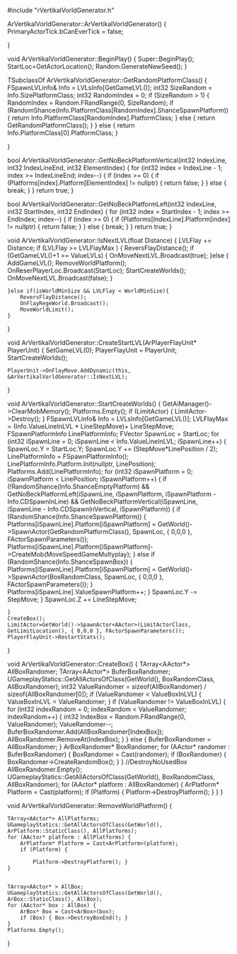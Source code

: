  #include "rVertikalVorldGenerator.h"


ArVertikalVorldGenerator::ArVertikalVorldGenerator()
{
	PrimaryActorTick.bCanEverTick = false;

}

void ArVertikalVorldGenerator::BeginPlay()
{
	Super::BeginPlay();
	StartLoc=GetActorLocation();
	Random.GenerateNewSeed();
}

 

TSubclassOf<ArPlatform> ArVertikalVorldGenerator::GetRandomPlatformClass() {
	FSpawnLVLinfo&  Info = LVLsInfo[GetGameLVL()];
	int32 SizeRandom = Info.SizePlatformClass;
	int32 RandomIndex = 0;
	if (SizeRandom > 1) {
		RandomIndex = Random.FRandRange(0, SizeRandom);
		if (RandomShance(Info.PlatformClass[RandomIndex].ShanceSpawnPlatform)) {
			return Info.PlatformClass[RandomIndex].PlatformClass;
		}
		else {
			return  GetRandomPlatformClass();
		}
	}
	else {
		return Info.PlatformClass[0].PlatformClass;
	}


}

bool ArVertikalVorldGenerator::GetNoBeckPlatformVertical(int32 IndexLine, int32 IndexLineEnd, int32 ElementIndex) {
	for (int32 index = IndexLine - 1; index >= IndexLineEnd; index--) {
		if (index >= 0) {
			if (Platforms[index].Platform[ElementIndex] != nullptr) {
				return false;
			}
		}
		else { break; }
	}
	return true;
}

bool ArVertikalVorldGenerator::GetNoBeckPlatformLeft(int32 IndexLine, int32 StartIndex, int32 EndIndex) {
	for (int32 index = StartIndex - 1; index >= EndIndex; index--) {
		if (index >= 0) {
			if (Platforms[IndexLine].Platform[index] != nullptr) {
				return false;
			}
		}
		else { break; }
	}
	return true;
}

void ArVertikalVorldGenerator::IsNextLVL(float Distance) {
	LVLFlay += Distance;
	if (LVLFlay >= LVLFlayMax ) {
		ReversFlayDistance();
		if (GetGameLVL()+1 >= ValueLVLs) {
			OnMoveNextLVL.Broadcast(true);
		}else  {
			AddGameLVL();
			RemoveWorldPlatform();
			OnReserPlayerLoc.Broadcast(StartLoc);
			StartCreateWorlds();
			OnMoveNextLVL.Broadcast(false);
		}
		
	}else if(isWorldMinSize && LVLFlay < WorldMinSize){
		ReversFlayDistance();
		OnFlayRegeWorld.Broadcast();
		MoveWorldLimit();
	}
}
 
void ArVertikalVorldGenerator::CreateStartLVL(ArPlayerFlayUnit* PlayerUnit) {
	SetGameLVL(0);
	PlayerFlayUnit = PlayerUnit;
	StartCreateWorlds();
	
	PlayerUnit->OnFlayMove.AddDynamic(this, &ArVertikalVorldGenerator::IsNextLVL);
}

void ArVertikalVorldGenerator::StartCreateWorlds() {
	GetAiManager()->ClearMobMemory();
	Platforms.Empty();
	if (LimitActor) {
		LimitActor->Destroy();
	}
	FSpawnLVLinfo&  Info = LVLsInfo[GetGameLVL()];
	LVLFlayMax = (Info.ValueLineInLVL * LineStepMove)+ LineStepMove;
	FSpawnPlatformInfo LinePlatformInfo;
	FVector SpawnLoc = StartLoc;
	for (int32 iSpawnLine = 0; iSpawnLine < Info.ValueLineInLVL; iSpawnLine++) {
		SpawnLoc.Y = StartLoc.Y;
		SpawnLoc.Y += (StepMove*LinePosition / 2);
		LinePlatformInfo = FSpawnPlatformInfo();
		LinePlatformInfo.Platform.Init(nullptr, LinePosition);
		Platforms.Add(LinePlatformInfo);
		for (int32 iSpawnPlatform = 0; iSpawnPlatform < LinePosition; iSpawnPlatform++) {
			if (!RandomShance(Info.ShanceEmptyPlatform) && GetNoBeckPlatformLeft(iSpawnLine, iSpawnPlatform, iSpawnPlatform - Info.CDSpawnInLine) &&
				GetNoBeckPlatformVertical(iSpawnLine, iSpawnLine - Info.CDSpawnInVertical, iSpawnPlatform)) {
				if (RandomShance(Info.ShanceSpawnPlatform)) {
					Platforms[iSpawnLine].Platform[iSpawnPlatform] =
						GetWorld()->SpawnActor<ArPlatform>(GetRandomPlatformClass(), SpawnLoc, { 0,0,0 }, FActorSpawnParameters());
					Platforms[iSpawnLine].Platform[iSpawnPlatform]->CreateMob(MoveSpeedGameMultyplay);
				}
				else if (RandomShance(Info.ShanceSpawnBox)) {
					Platforms[iSpawnLine].Platform[iSpawnPlatform] =
						GetWorld()->SpawnActor<ArPlatform>(BoxRandomClass, SpawnLoc, { 0,0,0 }, FActorSpawnParameters());
				}
				Platforms[iSpawnLine].ValueSpawnPlatform++;
			}
			SpawnLoc.Y -= StepMove;
		}
		SpawnLoc.Z += LineStepMove;
		
	}
	CreateBox();
	LimitActor=GetWorld()->SpawnActor<AActor>(LimitActorClass, GetLimitLocation(), { 0,0,0 }, FActorSpawnParameters());
	PlayerFlayUnit->RestartStats();
}

void ArVertikalVorldGenerator::CreateBox() {
	TArray<AActor*> AllBoxRandomer;
	TArray<AActor*>  BuferBoxRandomer;
	UGameplayStatics::GetAllActorsOfClass(GetWorld(), BoxRandomClass, AllBoxRandomer);
	int32 ValueRandomer = sizeof(AllBoxRandomer) / sizeof(AllBoxRandomer[0]);
	if (ValueRandomer < ValueBoxInLVL) { ValueBoxInLVL = ValueRandomer; }
	if (ValueRandomer != ValueBoxInLVL) {
		for (int32 indexRandom = 0; indexRandom < ValueRandomer; indexRandom++) {
			int32 IndexBox = Random.FRandRange(0, ValueRandomer);
			ValueRandomer--;
			BuferBoxRandomer.Add(AllBoxRandomer[IndexBox]);
			AllBoxRandomer.RemoveAt(IndexBox);
		}
	}
	else {
		BuferBoxRandomer = AllBoxRandomer;
	}
	ArBoxRandomer* BoxRandomer;
	for (AActor* randomer : BuferBoxRandomer) {
		BoxRandomer = Cast<ArBoxRandomer>(randomer);
		if (BoxRandomer) { BoxRandomer->CreateRandomBox(); }
	}
	//DestroyNoUsedBox
	AllBoxRandomer.Empty();
	UGameplayStatics::GetAllActorsOfClass(GetWorld(), BoxRandomClass, AllBoxRandomer);
	for (AActor* platform : AllBoxRandomer) {
		ArPlatform* Platform = Cast<ArPlatform>(platform);
		if (Platform) { Platform->DestroyPlatform(); }
	}
}

void ArVertikalVorldGenerator::RemoveWorldPlatform() {

	TArray<AActor*> AllPlatforms;
	UGameplayStatics::GetAllActorsOfClass(GetWorld(), ArPlatform::StaticClass(), AllPlatforms);
	for (AActor* platform : AllPlatforms) {
		ArPlatform* Platform = Cast<ArPlatform>(platform);
		if (Platform) { 
	
			Platform->DestroyPlatform(); }
	}


	TArray<AActor* > AllBox;
	UGameplayStatics::GetAllActorsOfClass(GetWorld(), ArBox::StaticClass(), AllBox);
	for (AActor* box : AllBox) {
		ArBox* Box = Cast<ArBox>(box);
		if (Box) { Box->DestroyBoxEnd(); }
	}
	Platforms.Empty();
}
